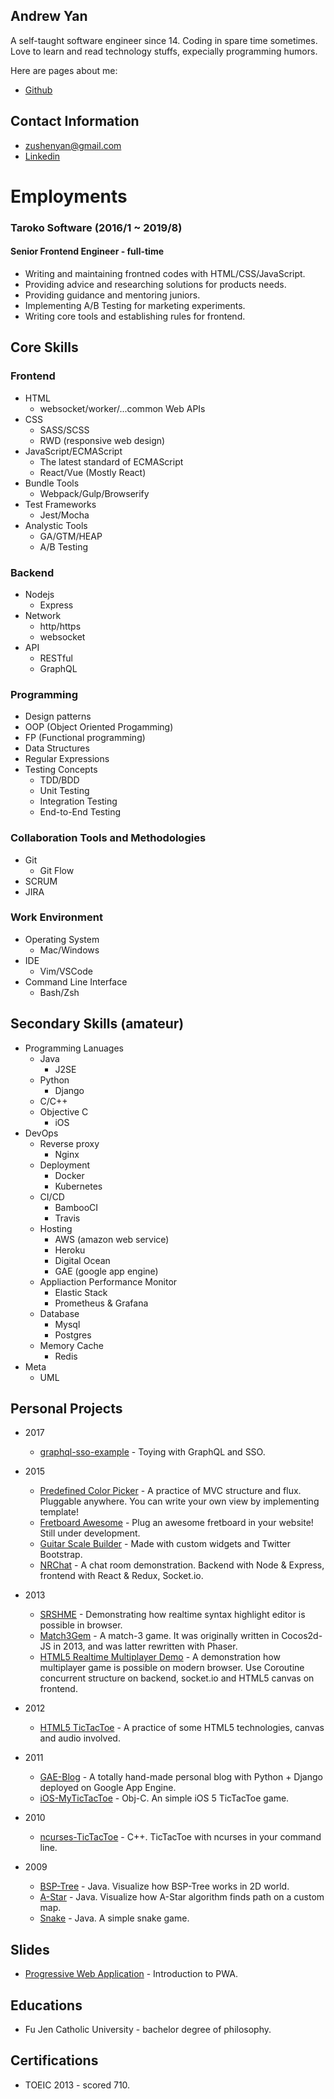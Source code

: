 Andrew Yan
---
A self-taught software engineer since 14. Coding in spare time sometimes. Love to learn and read technology stuffs, expecially programming humors.

Here are pages about me:
- [Github](https://github.com/zushenyan)

Contact Information
---

- zushenyan@gmail.com
- [Linkedin](http://tw.linkedin.com/in/zushenyan)


Employments
===
### Taroko Software (2016/1 ~ 2019/8)
#### Senior Frontend Engineer - full-time
- Writing and maintaining frontned codes with HTML/CSS/JavaScript.
- Providing advice and researching solutions for products needs.
- Providing guidance and mentoring juniors.
- Implementing A/B Testing for marketing experiments.
- Writing core tools and establishing rules for frontend.

Core Skills
---
### Frontend
- HTML
  - websocket/worker/...common Web APIs
- CSS
  - SASS/SCSS
  - RWD (responsive web design)
- JavaScript/ECMAScript
  - The latest standard of ECMAScript
  - React/Vue (Mostly React)
- Bundle Tools
  - Webpack/Gulp/Browserify
- Test Frameworks
  - Jest/Mocha
- Analystic Tools
  - GA/GTM/HEAP
  - A/B Testing
  
### Backend
- Nodejs
  - Express
- Network
  - http/https
  - websocket
- API
  - RESTful
  - GraphQL
  
### Programming
- Design patterns
- OOP (Object Oriented Progamming)
- FP (Functional programming)
- Data Structures
- Regular Expressions
- Testing Concepts
  - TDD/BDD
  - Unit Testing
  - Integration Testing
  - End-to-End Testing
  
### Collaboration Tools and Methodologies
- Git
  - Git Flow
- SCRUM
- JIRA
  
### Work Environment
- Operating System
  - Mac/Windows
- IDE
  - Vim/VSCode
- Command Line Interface
  - Bash/Zsh

Secondary Skills (amateur)
---
- Programming Lanuages
  - Java
    - J2SE
  - Python
    - Django
  - C/C++
  - Objective C
    - iOS
- DevOps
  - Reverse proxy
    - Nginx
  - Deployment
    - Docker
    - Kubernetes
  - CI/CD
    - BambooCI
    - Travis
  - Hosting
    - AWS (amazon web service)
    - Heroku
    - Digital Ocean
    - GAE (google app engine)
  - Appliaction Performance Monitor
    - Elastic Stack
    - Prometheus & Grafana
  - Database
    - Mysql
    - Postgres
  - Memory Cache
    - Redis
- Meta
  - UML

Personal Projects
---

- 2017
  - [graphql-sso-example](https://github.com/zushenyan/graphql-sso-example) - Toying with GraphQL and SSO.
- 2015
  - [Predefined Color Picker](https://github.com/zushenyan/Predefined-Color-Picker) - A practice of MVC structure and flux. Pluggable anywhere. You can write your own view by implementing template!
  - [Fretboard Awesome](https://github.com/zushenyan/Fretboard-Awesome) - Plug an awesome fretboard in your website! Still under development.
  - [Guitar Scale Builder](https://github.com/zushenyan/Guitar-Scale-Builder) - Made with custom widgets and Twitter Bootstrap.
  - [NRChat](https://github.com/zushenyan/NRChat) - A chat room demonstration. Backend with Node & Express, frontend with React & Redux, Socket.io.

- 2013
  - [SRSHME](https://github.com/zushenyan/SRSHME) - Demonstrating how realtime syntax highlight editor is possible in browser.
  - [Match3Gem](https://github.com/zushenyan/Match3Gem) - A match-3 game. It was originally written in Cocos2d-JS in 2013, and was latter rewritten with Phaser.
  - [HTML5 Realtime Multiplayer Demo](https://github.com/zushenyan/HTML5-realtime-multiplayer-demo) - A demonstration how multiplayer game is possible on modern browser. Use Coroutine concurrent structure on backend, socket.io and HTML5 canvas on frontend.

- 2012
  - [HTML5 TicTacToe](https://github.com/zushenyan/HTML5-TicTacToe) - A practice of some HTML5 technologies, canvas and audio involved.

- 2011
  - [GAE-Blog](https://github.com/zushenyan/GAE-Blog) - A totally hand-made personal blog with Python + Django deployed on Google App Engine.
  - [iOS-MyTicTacToe](https://github.com/zushenyan/iOS-MyTicTacToe) - Obj-C. An simple iOS 5 TicTacToe game.

- 2010
  - [ncurses-TicTacToe](https://github.com/zushenyan/ncurses-TicTacToe) - C++. TicTacToe with ncurses in your command line.

- 2009
  - [BSP-Tree](https://github.com/zushenyan/BSP-Tree) - Java. Visualize how BSP-Tree works in 2D world.
  - [A-Star](https://github.com/zushenyan/a-star) - Java. Visualize how A-Star algorithm finds path on a custom map.
  - [Snake](https://github.com/zushenyan/Snake) - Java. A simple snake game.

Slides
---

- [Progressive Web Application](https://docs.google.com/presentation/d/1T5eAtaEVUjp94oofMa-14c0BeE6coYtfEa0Vg27Coag/edit?usp=sharing) - Introduction to PWA.


Educations
---

- Fu Jen Catholic University - bachelor degree of philosophy.

Certifications
---

- TOEIC 2013 - scored 710.
